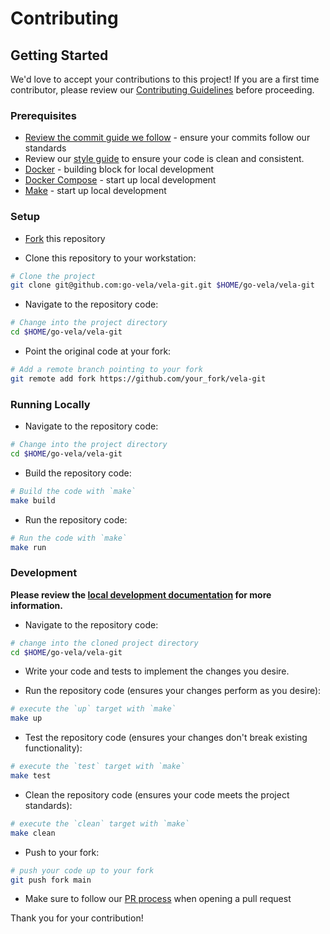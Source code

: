 # Contributing

## Getting Started

We'd love to accept your contributions to this project! If you are a first time contributor, please review our [Contributing Guidelines](https://go-vela.github.io/docs/community/contributing_guidelines/) before proceeding.

### Prerequisites

* [Review the commit guide we follow](https://chris.beams.io/posts/git-commit/#seven-rules) - ensure your commits follow our standards
* Review our [style guide](https://go-vela.github.io/docs/community/contributing_guidelines/#style-guide) to ensure your code is clean and consistent.
* [Docker](https://docs.docker.com/install/) - building block for local development
* [Docker Compose](https://docs.docker.com/compose/install/) - start up local development
* [Make](https://www.gnu.org/software/make/) - start up local development

### Setup

* [Fork](/fork) this repository

* Clone this repository to your workstation:

```bash
# Clone the project
git clone git@github.com:go-vela/vela-git.git $HOME/go-vela/vela-git
```

* Navigate to the repository code:

```bash
# Change into the project directory
cd $HOME/go-vela/vela-git
```

* Point the original code at your fork:

```bash
# Add a remote branch pointing to your fork
git remote add fork https://github.com/your_fork/vela-git
```

### Running Locally

* Navigate to the repository code:

```bash
# Change into the project directory
cd $HOME/go-vela/vela-git
```

* Build the repository code:

```bash
# Build the code with `make`
make build
```

* Run the repository code:

```bash
# Run the code with `make`
make run
```

### Development


**Please review the [local development documentation](../DOCS.md) for more information.**

* Navigate to the repository code:

```bash
# change into the cloned project directory
cd $HOME/go-vela/vela-git
```

* Write your code and tests to implement the changes you desire.

* Run the repository code (ensures your changes perform as you desire):

```bash
# execute the `up` target with `make`
make up
```

* Test the repository code (ensures your changes don't break existing functionality):

```bash
# execute the `test` target with `make`
make test
```

* Clean the repository code (ensures your code meets the project standards):

```bash
# execute the `clean` target with `make`
make clean
```

* Push to your fork:

```bash
# push your code up to your fork
git push fork main
```

* Make sure to follow our [PR process](https://go-vela.github.io/docs/community/contributing_guidelines/#development-workflow) when opening a pull request

Thank you for your contribution!
